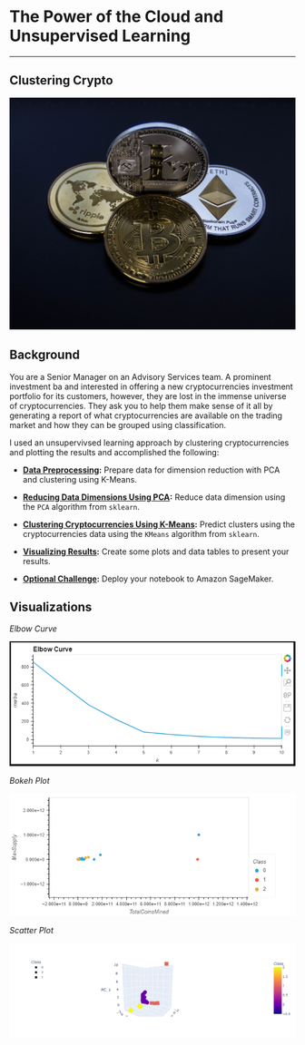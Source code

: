 # The Power of the Cloud and Unsupervised Learning

---

## Clustering Crypto

![Cryptocurrencies coins](Images/cryptocurrencies-coins.jpg)

## Background

You are a Senior Manager on an Advisory Services team. A prominent investment ba and interested in offering a new cryptocurrencies investment portfolio for its customers, however, they are lost in the immense universe of cryptocurrencies. They ask you to help them make sense of it all by generating a report of what cryptocurrencies are available on the trading market and how they can be grouped using classification.  

I used an unsupervivsed learning approach by clustering cryptocurrencies and plotting the results and accomplished the following:

* **[Data Preprocessing](#Data-Preprocessing):** Prepare data for dimension reduction with PCA and clustering using K-Means.

* **[Reducing Data Dimensions Using PCA](#Reducing-Data-Dimensions-Using-PCA):** Reduce data dimension using the `PCA` algorithm from `sklearn`.

* **[Clustering Cryptocurrencies Using K-Means](#Clustering-Cryptocurrencies-Using-K-Means):** Predict clusters using the cryptocurrencies data using the `KMeans` algorithm from `sklearn`.

* **[Visualizing Results](#Visualizing-Results):** Create some plots and data tables to present your results.

* **[Optional Challenge](#Optional-Challenge):** Deploy your notebook to Amazon SageMaker.

## Visualizations

_Elbow Curve_

![Elbow Curve](https://github.com/cpanagopoulos/Clustering-Crypto/blob/main/Images/Elbow_Curve.PNG)

_Bokeh Plot_

![Bokeh Plot](https://github.com/cpanagopoulos/Clustering-Crypto/blob/main/Images/bokeh_plot.png)

_Scatter Plot_

![Scatter Plot](https://github.com/cpanagopoulos/Clustering-Crypto/blob/main/Images/Clustered_Scatter_Plot.png)

